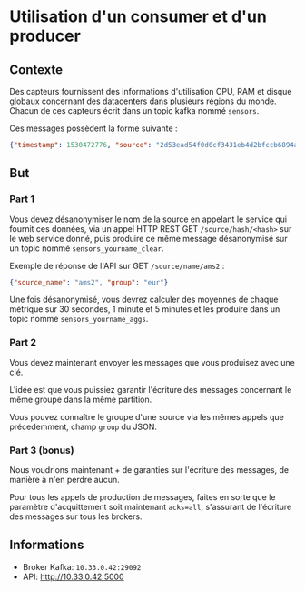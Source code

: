 # Utilisation d'un consumer et d'un producer

## Contexte

Des capteurs fournissent des informations d'utilisation CPU, RAM et disque globaux concernant 
des datacenters dans plusieurs régions du monde. Chacun de ces capteurs écrit 
dans un topic kafka nommé `sensors`.

Ces messages possèdent la forme suivante :

```json
{"timestamp": 1530472776, "source": "2d53ead54f0d0cf3431eb4d2bfccb6894a0037c3d9ea76bd8ee55b8bd7e50c0b", "metric": "ram", "value": 4002}
```

## But

### Part 1

Vous devez désanonymiser le nom de la source en appelant le service qui fournit ces données, 
via un appel HTTP REST GET `/source/hash/<hash>` sur le web service donné, puis produire ce même
message désanonymisé sur un topic nommé `sensors_yourname_clear`.

Exemple de réponse de l'API sur GET `/source/name/ams2` :

```json
{"source_name": "ams2", "group": "eur"}
```

Une fois désanonymisé, vous devrez calculer des moyennes de chaque métrique sur 30 secondes, 1 minute et 5 minutes et les produire dans un topic nommé `sensors_yourname_aggs`.

### Part 2

Vous devez maintenant envoyer les messages que vous produisez avec une clé.

L'idée est que vous puissiez garantir l'écriture des messages concernant le 
même groupe dans la même partition.

Vous pouvez connaître le groupe d'une source via les mêmes appels que 
précedemment, champ `group` du JSON.

### Part 3 (bonus)

Nous voudrions maintenant + de garanties sur l'écriture des messages, de manière à n'en perdre aucun.

Pour tous les appels de production de messages, faites en sorte que
le paramètre d'acquittement soit maintenant `acks=all`, s'assurant de 
l'écriture des messages sur tous les brokers.

## Informations

 * Broker Kafka: `10.33.0.42:29092`
 * API: http://10.33.0.42:5000